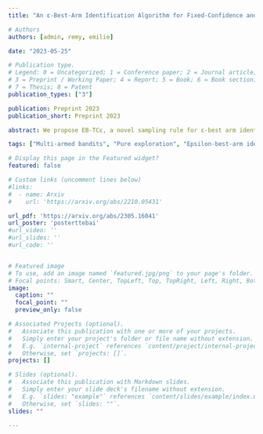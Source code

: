 ```yaml
---
title: "An ε-Best-Arm Identification Algorithm for Fixed-Confidence and Beyond"

# Authors
authors: [admin, remy, emilie]

date: "2023-05-25"

# Publication type.
# Legend: 0 = Uncategorized; 1 = Conference paper; 2 = Journal article;
# 3 = Preprint / Working Paper; 4 = Report; 5 = Book; 6 = Book section;
# 7 = Thesis; 8 = Patent
publication_types: ["3"]

publication: Preprint 2023
publication_short: Preprint 2023

abstract: We propose EB-TCε, a novel sampling rule for ε-best arm identification in stochastic bandits. It is the first instance of Top Two algorithm analyzed for approximate best arm identification. EB-TCε is an *anytime* sampling rule that can therefore be employed without modification for fixed confidence or fixed budget identification (without prior knowledge of the budget). We provide three types of theoretical guarantees for EB-TCε. First, we prove bounds on its expected sample complexity in the fixed confidence setting, notably showing its asymptotic optimality in combination with an adaptive tuning of its exploration parameter. We complement these findings with upper bounds on its probability of error at any time and for any error parameter, which further yield upper bounds on its simple regret at any time. Finally, we show through numerical simulations that EB-TCε performs favorably compared to existing algorithms, in different settings.

tags: ["Multi-armed bandits", "Pure exploration", "Epsilon-best-arm identification", "Top Two algorithm", "Anytime"]

# Display this page in the Featured widget?
featured: false

# Custom links (uncomment lines below)
#links:
#  - name: Arxiv
#    url: 'https://arxiv.org/abs/2210.05431'

url_pdf: 'https://arxiv.org/abs/2305.16041'
url_poster: 'posterttebai'
#url_video: ''
#url_slides: ''
#url_code: ''


# Featured image
# To use, add an image named `featured.jpg/png` to your page's folder. 
# Focal points: Smart, Center, TopLeft, Top, TopRight, Left, Right, BottomLeft, Bottom, BottomRight.
image:
  caption: ""
  focal_point: ""
  preview_only: false

# Associated Projects (optional).
#   Associate this publication with one or more of your projects.
#   Simply enter your project's folder or file name without extension.
#   E.g. `internal-project` references `content/project/internal-project/index.md`.
#   Otherwise, set `projects: []`.
projects: []

# Slides (optional).
#   Associate this publication with Markdown slides.
#   Simply enter your slide deck's filename without extension.
#   E.g. `slides: "example"` references `content/slides/example/index.md`.
#   Otherwise, set `slides: ""`.
slides: ""

---
```

